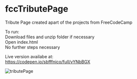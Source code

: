 # fccTributePage
Tribute Page created apart of the projects from FreeCodeCamp

To run:<br />
Download files and unzip folder if necessary<br />
Open index.html<br />
No further steps necessary<br />

Live version availabe at:<br />
https://codepen.io/sbfffnico/full/vYNbBGX

![tributePage](https://user-images.githubusercontent.com/25241345/194813193-44adaf16-e491-4683-a129-375abd21a584.JPG)
